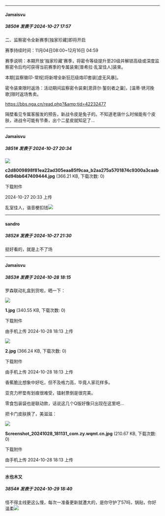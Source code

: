 ﻿
*****

####  Jamaisvu  
##### 3850#       发表于 2024-10-27 17:57

二、监察密令全新赛季[独家珍藏]即将开启

赛季持续时间：11月04日08:00~12月16日 04:59

赛季说明：本期开放'独家珍藏'赛季，将密令等级提升至20级并解锁高级或深度监察密令后均可获得当前赛季的专属装束[普希拉·乱室佳人]装束。

本期[监察徽印-常规]将新增全新狂厄级烙印套装[虚无风暴]。

密令装束限时返场：活动期间监察密令装束[恩菲尔·錾刻者之巢]，[温蒂·锈河挽歌]限时返场售卖。

https://bbs.nga.cn/read.php?&amp;tid=42232477

隔壁看见专属客服发的预告，新战令皮是兔子的。不知道老唐什么时候能有个皮肤，进战令可能有节奏，出个二星皮就知足了...


*****

####  Jamaisvu  
##### 3851#       发表于 2024-10-27 20:34

<img src="https://img.saraba1st.com/forum/202410/27/203350f38eozpl8oipulnp.jpg" referrerpolicy="no-referrer">

<strong>c2d8009898f81ea22ad305eaa85f9caa_b2aa275a5701874c9300a3caab6d94bb647409444.jpg</strong> (366.21 KB, 下载次数: 0)

下载附件

2024-10-27 20:33 上传

乱室佳人，谐音梗扣钱<img src="https://static.saraba1st.com/image/smiley/face2017/066.png" referrerpolicy="no-referrer">


*****

####  sandro  
##### 3852#       发表于 2024-10-27 21:30

挺好看的，就是上不了场


*****

####  Jamaisvu  
##### 3853#       发表于 2024-10-28 18:15

罗森联动礼盒到货啦，晒一下：

<img src="https://img.saraba1st.com/forum/202410/28/181311wf6ficxcvd46df6v.jpg" referrerpolicy="no-referrer">

<strong>1.jpg</strong> (340.55 KB, 下载次数: 0)

下载附件

由手机上传
2024-10-28 18:13 上传

<img src="https://img.saraba1st.com/forum/202410/28/181311gnn4u4zo5452c4rx.jpg" referrerpolicy="no-referrer">

<strong>2.jpg</strong> (366.24 KB, 下载次数: 0)

下载附件

由手机上传
2024-10-28 18:13 上传

香蕉脆比想象中好吃，但不及格力高，毕竟人家花样多。

亚克力杯垫有划痕很难受，镭射票倒是很完美。

零食包装袋也是联动款，话说这几个Q版好像只出现在这里吧...

把卡门皮肤换了，美滋滋：

<img src="https://img.saraba1st.com/forum/202410/28/181311ii5irk93blhi47y3.jpg" referrerpolicy="no-referrer">

<strong>Screenshot_20241028_181131_com.zy.wqmt.cn.jpg</strong> (210.67 KB, 下载次数: 0)

下载附件

由手机上传
2024-10-28 18:13 上传


*****

####  水也木又  
##### 3854#       发表于 2024-10-29 18:40

怪不得主线更这么慢，每次一准备更新就遭大的，是你守护了57吗，锅贴，你好温柔<img src="https://static.saraba1st.com/image/smiley/face2017/067.png" referrerpolicy="no-referrer">

